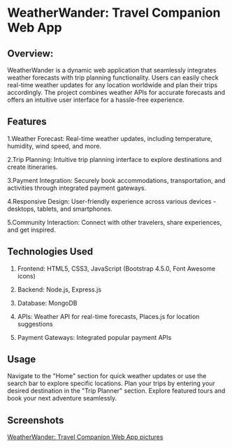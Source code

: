 # WeatherWander: Travel Companion Web App

## Overview:

WeatherWander is a dynamic web application that seamlessly integrates weather forecasts with trip planning functionality. Users can easily check real-time weather updates for any location worldwide and plan their trips accordingly. The project combines weather APIs for accurate forecasts and offers an intuitive user interface for a hassle-free experience.

## Features

1.Weather Forecast:
Real-time weather updates, including temperature, humidity, wind speed, and more.

2.Trip Planning:
Intuitive trip planning interface to explore destinations and create itineraries.

3.Payment Integration:
Securely book accommodations, transportation, and activities through integrated payment gateways.

4.Responsive Design:
User-friendly experience across various devices - desktops, tablets, and smartphones.

5.Community Interaction:
Connect with other travelers, share experiences, and get inspired.

## Technologies Used

1. Frontend:
HTML5, CSS3, JavaScript (Bootstrap 4.5.0, Font Awesome icons)

2. Backend:
Node.js, Express.js

3. Database:
MongoDB

4. APIs:
Weather API for real-time forecasts, Places.js for location suggestions

5. Payment Gateways:
Integrated popular payment APIs

## Usage
Navigate to the "Home" section for quick weather updates or use the search bar to explore specific locations.
Plan your trips by entering your desired destination in the "Trip Planner" section.
Explore featured tours and book your next adventure seamlessly.

## Screenshots
[WeatherWander: Travel Companion Web App pictures](https://drive.google.com/drive/folders/1hegtmJqtmjEhyzMrBWagl02CCkPej0RH?usp=share_link)
